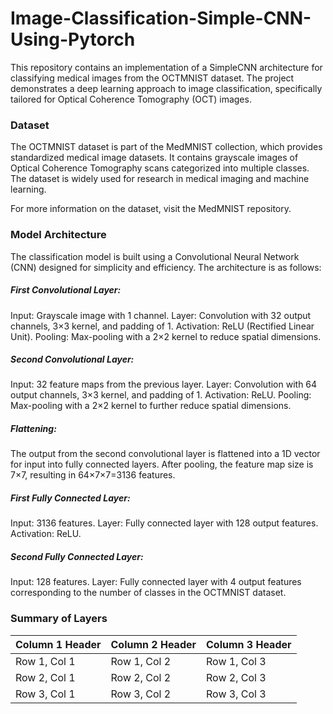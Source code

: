 # Image-Classification-Simple-CNN-Using-Pytorch
This repository contains an implementation of a SimpleCNN architecture for classifying medical images from the OCTMNIST dataset. The project demonstrates a deep learning approach to image classification, specifically tailored for Optical Coherence Tomography (OCT) images.

### Dataset
The OCTMNIST dataset is part of the MedMNIST collection, which provides standardized medical image datasets. It contains grayscale images of Optical Coherence Tomography scans categorized into multiple classes. The dataset is widely used for research in medical imaging and machine learning.

For more information on the dataset, visit the MedMNIST repository.

### Model Architecture
The classification model is built using a Convolutional Neural Network (CNN) designed for simplicity and efficiency. The architecture is as follows:

##### First Convolutional Layer:
Input: Grayscale image with 1 channel.
Layer: Convolution with 32 output channels, 3×3 kernel, and padding of 1.
Activation: ReLU (Rectified Linear Unit).
Pooling: Max-pooling with a 2×2 kernel to reduce spatial dimensions.

##### Second Convolutional Layer:
Input: 32 feature maps from the previous layer.
Layer: Convolution with 64 output channels, 3×3 kernel, and padding of 1.
Activation: ReLU.
Pooling: Max-pooling with a 2×2 kernel to further reduce spatial dimensions.

##### Flattening:
The output from the second convolutional layer is flattened into a 1D vector for input into fully connected layers. After pooling, the feature map size is 
7×7, resulting in 64×7×7=3136 features.

##### First Fully Connected Layer:
Input: 3136 features.
Layer: Fully connected layer with 128 output features.
Activation: ReLU.

##### Second Fully Connected Layer:
Input: 128 features.
Layer: Fully connected layer with 4 output features corresponding to the number of classes in the OCTMNIST dataset.

### Summary of Layers

| Column 1 Header | Column 2 Header | Column 3 Header |
|------------------|------------------|------------------|
| Row 1, Col 1     | Row 1, Col 2     | Row 1, Col 3     |
| Row 2, Col 1     | Row 2, Col 2     | Row 2, Col 3     |
| Row 3, Col 1     | Row 3, Col 2     | Row 3, Col 3     |



